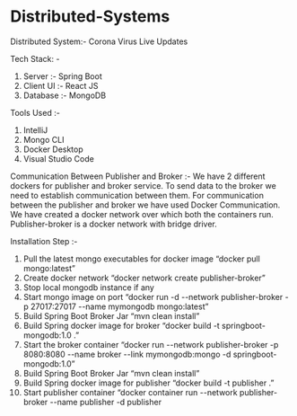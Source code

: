 # Distributed-Systems

Distributed System:- Corona 
Virus Live Updates


Tech Stack: -
1. Server :- Spring Boot 
2. Client UI :- React JS 
3. Database :- MongoDB 

Tools Used :-
1. IntelliJ 
2. Mongo CLI 
3. Docker Desktop 
4. Visual Studio Code


Communication Between Publisher and Broker :-
We have 2 different dockers for publisher and broker service. To send data to the broker we need to 
establish communication between them. For communication between the publisher and broker we have 
used Docker Communication. We have created a docker network over which both the containers run. 
Publisher-broker is a docker network with bridge driver.


Installation Step :-
1. Pull the latest mongo executables for docker image “docker pull mongo:latest”
2. Create docker network “docker network create publisher-broker” 
3. Stop local mongodb instance if any 
4. Start mongo image on port “docker run -d --network publisher-broker -p 27017:27017 --name 
mymongodb mongo:latest” 
5. Build Spring Boot Broker Jar “mvn clean install” 
6. Build Spring docker image for broker “docker build -t springboot-mongodb:1.0 .” 
7. Start the broker container “docker run --network publisher-broker -p 8080:8080 --name broker --link 
mymongodb:mongo -d springboot-mongodb:1.0” 
8. Build Spring Boot Broker Jar “mvn clean install” 
9. Build Spring docker image for publisher “docker build -t publisher .” 
10. Start publisher container “docker container run --network publisher-broker --name publisher -d 
publisher
